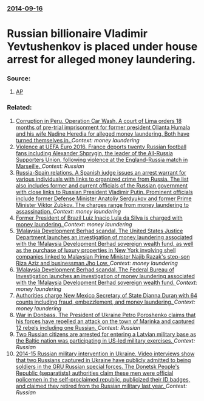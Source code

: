 ### [2014-09-16](/news/2014/09/16/index.md)

# Russian billionaire Vladimir Yevtushenkov is placed under house arrest for alleged money laundering. 




### Source:

1. [AP](http://hosted.ap.org/dynamic/stories/E/EU_RUSSIA_TYCOON_CHARGED?SITE=AP&SECTION=HOME&TEMPLATE=DEFAULT)

### Related:

1. [Corruption in Peru. Operation Car Wash. A court of Lima orders 18 months of pre-trial imprisonment for former president Ollanta Humala and his wife Nadine Heredia for alleged money laundering. Both have turned themselves in. ](/news/2017/07/14/corruption-in-peru-operation-car-wash-a-court-of-lima-orders-18-months-of-pre-trial-imprisonment-for-former-president-ollanta-humala-and-h.md) _Context: money laundering_
2. [Violence at UEFA Euro 2016. France deports twenty Russian football fans including Alexander Shprygin, the leader of the All-Russia Supporters Union, following violence at the England-Russia match in Marseille. ](/news/2016/06/16/violence-at-uefa-euro-2016-france-deports-twenty-russian-football-fans-including-alexander-shprygin-the-leader-of-the-all-russia-supporter.md) _Context: Russian_
3. [Russia-Spain relations. A Spanish judge issues an arrest warrant for various individuals with links to organized crime from Russia. The list also includes former and current officials of the Russian government with close links to Russian President Vladimir Putin. Prominent officials include former Defense Minister Anatoliy Serdyukov and former Prime Minister Viktor Zubkov. The charges range from money laundering to assassination. ](/news/2016/05/3/russia-spain-relations-a-spanish-judge-issues-an-arrest-warrant-for-various-individuals-with-links-to-organized-crime-from-russia-the-li.md) _Context: money laundering_
4. [Former President of Brazil Luiz Inacio Lula da Silva is charged with money laundering. ](/news/2016/03/9/former-president-of-brazil-luiz-ina-cio-lula-da-silva-is-charged-with-money-laundering.md) _Context: money laundering_
5. [1Malaysia Development Berhad scandal. The United States Justice Department launches an investigation of money laundering associated with the 1Malaysia Development Berhad sovereign wealth fund, as well as the purchase of luxury properties in New York involving shell companies linked to Malaysian Prime Minister Najib Razak's step-son Riza Aziz and businessman Jho Low. ](/news/2015/09/22/1malaysia-development-berhad-scandal-the-united-states-justice-department-launches-an-investigation-of-money-laundering-associated-with-the.md) _Context: money laundering_
6. [1Malaysia Development Berhad scandal. The Federal Bureau of Investigation launches an investigation of money laundering associated with the 1Malaysia Development Berhad sovereign wealth fund. ](/news/2015/09/19/1malaysia-development-berhad-scandal-the-federal-bureau-of-investigation-launches-an-investigation-of-money-laundering-associated-with-the.md) _Context: money laundering_
7. [Authorities charge New Mexico Secretary of State Dianna Duran with 64 counts including fraud, embezzlement, and money laundering. ](/news/2015/08/28/authorities-charge-new-mexico-secretary-of-state-dianna-duran-with-64-counts-including-fraud-embezzlement-and-money-laundering.md) _Context: money laundering_
8. [War in Donbass. The President of Ukraine Petro Poroshenko claims that his forces have repelled an attack on the town of Marinka and captured 12 rebels including one Russian. ](/news/2015/06/6/war-in-donbass-the-president-of-ukraine-petro-poroshenko-claims-that-his-forces-have-repelled-an-attack-on-the-town-of-marinka-and-captured.md) _Context: Russian_
9. [Two Russian citizens are arrested for entering a Latvian military base as the Baltic nation was participating in US-led military exercises. ](/news/2015/06/12/two-russian-citizens-are-arrested-for-entering-a-latvian-military-base-as-the-baltic-nation-was-participating-in-us-led-military-exercises.md) _Context: Russian_
10. [2014-15 Russian military intervention in Ukraine. Video interviews show that two Russians captured in Ukraine have publicly admitted to being soldiers in the GRU Russian special forces. The Donetsk People's Republic (separatists) authorities claim these men were official policemen in the self-proclaimed republic, publicized their ID badges, and claimed they retired from the Russian military last year. ](/news/2015/05/21/2014-15-russian-military-intervention-in-ukraine-video-interviews-show-that-two-russians-captured-in-ukraine-have-publicly-admitted-to-be.md) _Context: Russian_
